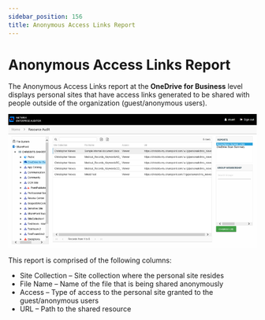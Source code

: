 ```yaml
---
sidebar_position: 156
title: Anonymous Access Links Report
---
```


# Anonymous Access Links Report

The Anonymous Access Links report at the **OneDrive for Business** level displays personal sites that have access links generated to be shared with people outside of the organization (guest/anonymous users).

![Anonymous Access Links report at the OneDrive for Business level](../../../../../../../../static/Content/Resources/Images/Access/InformationCenter/ResourceAudit/SharePoint/OneDriveAnonymousAccessLinks.png "Anonymous Access Links report at the OneDrive for Business level")

This report is comprised of the following columns:

* Site Collection – Site collection where the personal site resides
* File Name – Name of the file that is being shared anonymously
* Access – Type of access to the personal site granted to the guest/anonymous users
* URL – Path to the shared resource